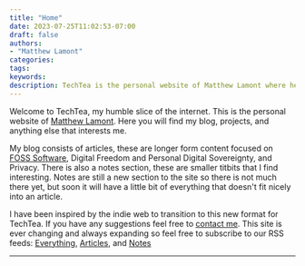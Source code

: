 ```yaml
---
title: "Home"
date: 2023-07-25T11:02:53-07:00
draft: false
authors: 
- "Matthew Lamont"
categories: 
tags:
keywords:
description: TechTea is the personal website of Matthew Lamont where he explores tech, digital freedom, privacy, and tea.
---
```


Welcome to TechTea, my humble slice of the internet. This is the personal website of [Matthew Lamont](/authors/matthew-lamont/). Here you will find my blog, projects, and anything else that interests me.

My blog consists of articles, these are longer form content focused on [FOSS Software](/articles/2021/what-is-free-and-open-source-software-foss/), Digital Freedom and Personal Digital Sovereignty, and Privacy. There is also a notes section, these are smaller titbits that I find interesting. Notes are still a new section to the site so there is not much there yet, but soon it will have a little bit of everything that doesn't fit nicely into an article.

I have been inspired by the indie web to transition to this new format for TechTea. If you have any suggestions feel free to [contact me](mailto:hello@mattlamont.com). This site is ever changing and always expanding so feel free to subscribe to our RSS feeds: [Everything](/index.xml), [Articles](/articles/index.xml), and [Notes](/notes/index.xml)

---
